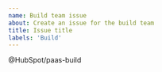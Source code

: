 ```yaml
---
name: Build team issue
about: Create an issue for the build team
title: Issue title
labels: 'Build'
---
```


@HubSpot/paas-build
